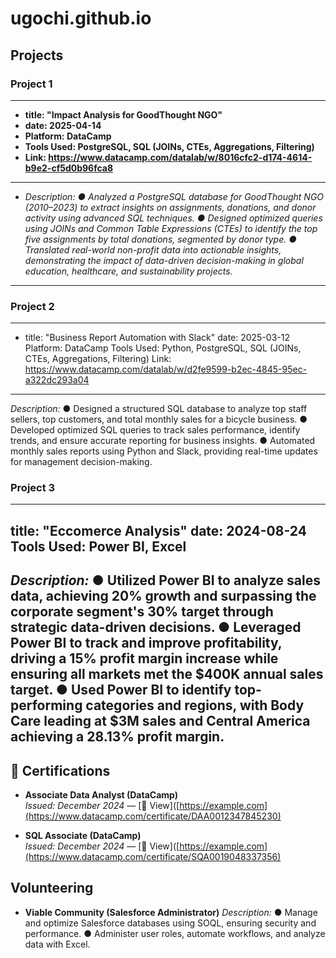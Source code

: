 # ugochi.github.io

## Projects

### Project 1
---
- **title: "Impact Analysis for GoodThought NGO"**
- **date: 2025-04-14**
- **Platform: DataCamp**
- **Tools Used: PostgreSQL, SQL (JOINs, CTEs, Aggregations, Filtering)**
- **Link: https://www.datacamp.com/datalab/w/8016cfc2-d174-4614-b9e2-cf5d0b96fca8**
---
- *Description:*
  *● Analyzed a PostgreSQL database for GoodThought NGO (2010–2023) to extract insights on assignments, donations, 
    and donor activity using advanced SQL techniques.*
  *● Designed optimized queries using JOINs and Common Table Expressions (CTEs) to identify 
    the top five assignments by total donations, segmented by donor type.*
  *● Translated real-world non-profit data into actionable insights, demonstrating the impact of 
    data-driven decision-making in global education, healthcare, and sustainability projects.*
--- 

### Project 2
---
- title: "Business Report Automation with Slack"
date: 2025-03-12
Platform: DataCamp
Tools Used: Python, PostgreSQL, SQL (JOINs, CTEs, Aggregations, Filtering)
Link: https://www.datacamp.com/datalab/w/d2fe9599-b2ec-4845-95ec-a322dc293a04
---
*Description:*
● Designed a structured SQL database to analyze top staff sellers, top customers, and total monthly sales for a bicycle 
business. 
● Developed optimized SQL queries to track sales performance, identify trends, and ensure accurate reporting for 
business insights. 
● Automated monthly sales reports using Python and Slack, providing real-time updates for management 
decision-making.


### Project 3
---
title: "Eccomerce Analysis"
date: 2024-08-24
Tools Used: Power BI, Excel
---
*Description:*
● Utilized Power BI to analyze sales data, achieving 20% growth and surpassing the corporate segment's 30% target 
through strategic data-driven decisions. 
● Leveraged Power BI to track and improve profitability, driving a 15% profit margin increase while ensuring all 
markets met the $400K annual sales target. 
● Used Power BI to identify top-performing categories and regions, with Body Care leading at $3M sales and Central 
America achieving a 28.13% profit margin. 
---


## 📜 Certifications

- **Associate Data Analyst (DataCamp)**  
  *Issued: December 2024* — [🔗 View]([https://example.com](https://www.datacamp.com/certificate/DAA0012347845230)

- **SQL Associate (DataCamp)**  
  *Issued: December 2024* — [🔗 View]([https://example.com](https://www.datacamp.com/certificate/SQA0019048337356)

## Volunteering
- **Viable Community (Salesforce Administrator)**
  *Description:*
  ● Manage and optimize Salesforce databases using SOQL, ensuring security and performance. 
  ● Administer user roles, automate workflows, and analyze data with Excel.

